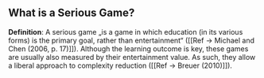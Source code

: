 ## What is a Serious Game?
**Definition**: A serious game „is a game in which education (in its various forms) is the primary goal, rather than entertainment“ ([[Ref -> Michael and Chen (2006, p. 17)]]). Although the learning outcome is key, these games are usually also measured by their entertainment value. As such, they allow a liberal approach to complexity reduction ([[Ref -> Breuer (2010)]]).